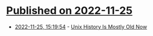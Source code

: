 # [Published on 2022-11-25](index.md)

* [2022-11-25, 15:19:54](https://lobste.rs/s/httq78/unix_history_is_mostly_old_now) - [Unix History Is Mostly Old Now](https://utcc.utoronto.ca/~cks/space/blog/unix/UnixHistoryMostlyOldNow)
